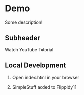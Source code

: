 # Demo

Some description!

## Subheader

Watch YouTube Tutorial

## Local Development

1. Open index.html in your browser

2. SimpleStuff added to Flippidy11
